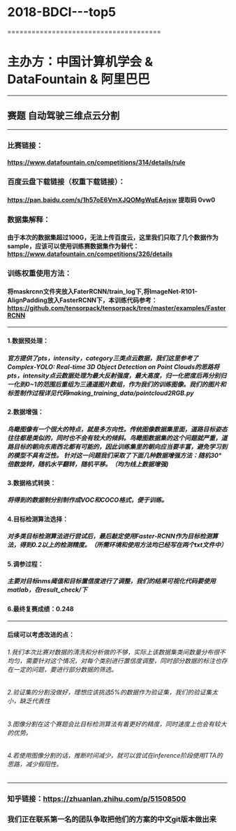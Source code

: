 # 2018-BDCI---top5
======================================
# 主办方：中国计算机学会 & DataFountain & 阿里巴巴
----------------------------------------
## 赛题 自动驾驶三维点云分割
-------------------------------------------
### 比赛链接：
#### https://www.datafountain.cn/competitions/314/details/rule

### 百度云盘下载链接（权重下载链接）：
#### https://pan.baidu.com/s/1h57oE6VmXJQOMgWqEAejsw 提取码 0vw0

### 数据集解释：
#### 由于本次的数据集超过100G，无法上传百度云，这里我们只取了几个数据作为sample，应该可以使用训练赛数据集作为替代：https://www.datafountain.cn/competitions/326/details

### 训练权重使用方法：
#### 将maskrcnn文件夹放入FaterRCNN/train_log下,将ImageNet-R101-AlignPadding放入FasterRCNN下，本训练代码参考：https://github.com/tensorpack/tensorpack/tree/master/examples/FasterRCNN

---------------------------------------------------------------------------------------------------

#### 1.数据预处理：
##### 官方提供了pts，intensity，category三类点云数据，我们这里参考了Complex-YOLO: Real-time 3D Object Detection on Point Clouds的思路将pts，intensity点云数据处理为最大反射强度，最大高度，归一化密度后再分别归一化到0~1的范围后重组为三通道图片数组，作为我们的训练图像。我们的图片和标签制作过程详见代码making_training_data/pointcloud2RGB.py

#### 2.数据增强：
##### 鸟瞰图像有一个很大的特点，就是多方向性。传统图像数据集里面，道路目标姿态往往都是类似的，同时也不会有较大的倾斜。鸟瞰图数据集的这个问题就严重，道路目标的朝向东南西北都有可能的，因此训练集里的朝向应当要丰富，避免学习到的模型不具有泛性。 针对这一问题我们采取了下面几种数据增强方法：随机30°倍数旋转，随机水平翻转，随机平移。（均为线上数据增强)

#### 3.数据格式转换：
##### 将得到的数据制分别制作成VOC和COCO格式，便于训练。

#### 4.目标检测算法选择：
##### 对多类目标检测算法进行尝试后，最后敲定使用Faster-RCNN作为目标检测算法，得到0.2以上的检测精度。（所需环境和使用方法均已经写在两个txt文件中）

#### 5.调参过程：
##### 主要对目标nms阈值和目标置信度进行了调整，我们的结果可视化代码要使用matlab，在result_check/下

#### 6.最终复赛成绩：0.248

----------------------------------------------------------------------------------------------------------------------------------------

#### 后续可以考虑改进的点：
###### 1.我们本次比赛对数据的清洗和分析做的不够，实际上该数据集类间数量分布很不均匀，需要针对这个情况，对每个类别进行置信度调整，同时部分数据的标注也存在一定的问题，要进行部分数据的筛选。
###### 2.验证集的分割没做好，理想应该挑选5%的数据作为验证集，我们的验证集太小，缺乏代表性
###### 3.图像分割在这个赛题会比目标检测算法有着更好的精度，同时速度上也会有较大的优势。
###### 4.若使用图像分割的话，推断时间减少，就可以尝试在inference阶段使用TTA的思路，减少假阳性。

-------------------------------------------------------------------------------------------------------------------------------------
### 知乎链接：https://zhuanlan.zhihu.com/p/51508500 
### 我们正在联系第一名的团队争取把他们的方案的中文git版本做出来


